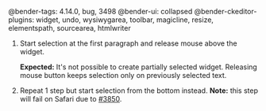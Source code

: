 @bender-tags: 4.14.0, bug, 3498
@bender-ui: collapsed
@bender-ckeditor-plugins: widget, undo, wysiwygarea, toolbar, magicline, resize, elementspath, sourcearea, htmlwriter

1. Start selection at the first paragraph and release mouse above the widget.

	**Expected:** It's not possible to create partially selected widget. Releasing mouse button keeps selection only on previously selected text.

2. Repeat 1 step but start selection from the bottom instead. **Note:** this step will fail on Safari due to [#3850](https://github.com/ckeditor/ckeditor4/issues/3850).
